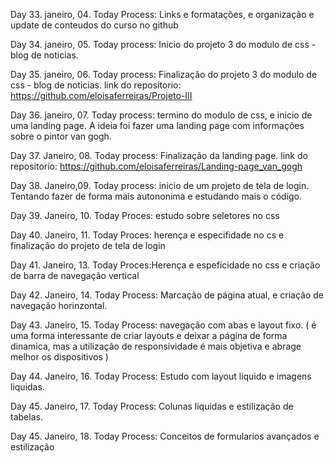 
Day 33. janeiro, 04.
Today Process: Links e formatações, e organização e update de conteudos do curso no github

Day 34. janeiro, 05.
Today process: Inicio do projeto 3 do modulo de css - blog de noticias. 

Day 35. janeiro, 06.
Today process: Finalização do  projeto 3 do modulo de css - blog de noticias. 
link do repositorio: https://github.com/eloisaferreiras/Projeto-III

Day 36. janeiro, 07. 
Today process: termino do modulo de css, e inicio de uma landing page. A ideia foi fazer uma landing page com informações sobre o pintor van gogh. 

Day 37. Janeiro, 08.
Today process: Finalização da landing page. 
link do repositorio: https://github.com/eloisaferreiras/Landing-page_van_gogh

Day 38. Janeiro,09.
Today process: inicio de um projeto de tela de login. Tentando fazer de forma mais autononima e estudando mais o código.

Day 39. Janeiro, 10.
Today Proces: estudo sobre seletores no css

Day 40. Janeiro, 11.
Today Proces: herença e especifidade no cs e finalização do projeto de tela de login 

Day 41. Janeiro, 13.
Today Proces:Herença e espeficidade no css e criação de barra de navegação vertical 

Day 42. Janeiro, 14. 
Today Process: Marcação de página atual, e criação de navegação horinzontal.

Day 43. Janeiro, 15. 
Today Process: navegação com abas e layout fixo. ( é uma forma interessante de criar layouts e deixar a página de forma dinamica, mas a utilização de responsividade é mais objetiva e abrage melhor os dispositivos ) 

Day 44. Janeiro, 16.
Today Process: Estudo com layout liquido e imagens liquidas.

Day 45. Janeiro, 17.
Today Process: Colunas liquidas e estilização de tabelas.

Day 45. Janeiro, 18. 
Today Process: Conceitos de formularios avançados e estilização 
